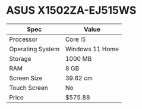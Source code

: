 # ASUS X1502ZA-EJ515WS

| Spec | Value |
|---|---|
| Processor | Core i5 |
| Operating System | Windows 11 Home |
| Storage | 1000 MB |
| RAM | 8 GB |
| Screen Size | 39.62 cm |
| Touch Screen | No |
| Price | $575.88 |

